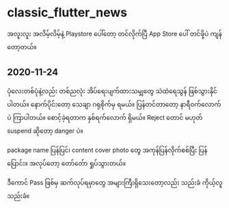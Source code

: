# classic_flutter_news

အလူးလူး အလိမ့်လိမ့်နဲ့ Playstore ပေါ်တော့ တင်လိုက်ပြီ
App Store ပေါ် တင်ဖို့ပဲ ကျန်တော့တယ်။

## 2020-11-24
ပုံလေးတစ်ပုံနဲ့လည်း တစ်ညလုံး အိပ်ရေးပျက်ထားသမျှတွေ သဲထဲရေသွန် ဖြစ်သွားနိုင်ပါတယ်။ နောက်ပိုင်းတော့ သေချာ ဂရုစိုက်မှ ရမယ်။ ပြန်တင်တာတော့ နာရီဝက်လောက်ပဲ ကြာပါတယ်။ စောင့်ခဲ့ရတာက နှစ်ရက်လောက် ရှိမယ်။ Reject တောင် မဟုတ် suspend ဆို‌တော့ danger ပဲ။
 
package name ပြန်ပြင်၊ content cover photo တွေ အကုန်ပြန်လိုက်စစ်ပြီး ပြန်ပြောင်း။ အလုပ်တော့ တော်တ်ော ရှုပ်သွားတယ်။
 
ဒီကောင် Pass ဖြစ်မှ ဆက်လုပ်ရမှာတွေ အများကြီးရှိသေးတော့လည်း သည်းခံ ကိုယ့်လူ သည်းခံ။